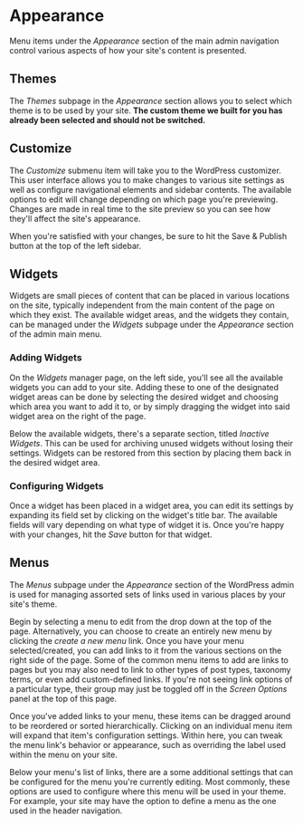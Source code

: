 # Appearance

Menu items under the *Appearance* section of the main admin navigation control various aspects of how your site's content is presented.

## Themes

The *Themes* subpage in the *Appearance* section allows you to select which theme is to be used by your site. **The custom theme we built for you has already been selected and should not be switched.**

## Customize

The *Customize* submenu item will take you to the WordPress customizer. This user interface allows you to make changes to various site settings as well as configure navigational elements and sidebar contents. The available options to edit will change depending on which page you're previewing. Changes are made in real time to the site preview so you can see how they'll affect the site's appearance.

When you're satisfied with your changes, be sure to hit the Save & Publish button at the top of the left sidebar.

## Widgets

Widgets are small pieces of content that can be placed in various locations on the site, typically independent from the main content of the page on which they exist. The available widget areas, and the widgets they contain, can be managed under the *Widgets* subpage under the *Appearance* section of the admin main menu.

### Adding Widgets

On the *Widgets* manager page, on the left side, you'll see all the available widgets you can add to your site. Adding these to one of the designated widget areas can be done by selecting the desired widget and choosing which area you want to add it to, or by simply dragging the widget into said widget area on the right of the page.

Below the available widgets, there's a separate section, titled *Inactive Widgets*. This can be used for archiving unused widgets without losing their settings. Widgets can be restored from this section by placing them back in the desired widget area.

### Configuring Widgets

Once a widget has been placed in a widget area, you can edit its settings by expanding its field set by clicking on the widget's title bar. The available fields will vary depending on what type of widget it is. Once you're happy with your changes, hit the *Save* button for that widget.

## Menus

The *Menus* subpage under the *Appearance* section of the WordPress admin is used for managing assorted sets of links used in various places by your site's theme.

Begin by selecting a menu to edit from the drop down at the top of the page. Alternatively, you can choose to create an entirely new menu by clicking the *create a new menu* link. Once you have your menu selected/created, you can add links to it from the various sections on the right side of the page. Some of the common menu items to add are links to pages but you may also need to link to other types of post types, taxonomy terms, or even add custom-defined links. If you're not seeing link options of a particular type, their group may just be toggled off in the *Screen Options* panel at the top of this page.

Once you've added links to your menu, these items can be dragged around to be reordered or sorted hierarchically. Clicking on an individual menu item will expand that item's configuration settings. Within here, you can tweak the menu link's behavior or appearance, such as overriding the label used within the menu on your site.

Below your menu's list of links, there are a some additional settings that can be configured for the menu you're currently editing. Most commonly, these options are used to configure where this menu will be used in your theme. For example, your site may have the option to define a menu as the one used in the header navigation.